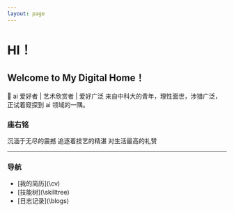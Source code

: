 ```yaml
---
layout: page
---
```

# HI！

## Welcome to My Digital Home！

🚀 ai 爱好者 &#124; 艺术欣赏者 &#124; 爱好广泛 
来自中科大的青年，理性面世，涉猎广泛，正试着窥探到 ai 领域的一隅。

### 座右铭

沉湎于无尽的震撼
追逐着技艺的精湛 
对生活最高的礼赞

---

### 导航

- [我的简历](\cv\)
- [技能树](\skilltree\)
- [日志记录](\blogs\)
